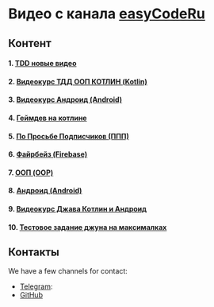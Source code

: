 # Видео с канала [easyCodeRu](https://www.youtube.com/c/easycoderu)
## Контент
#### 1. [TDD новые видео](videos_tdd_new.md)
#### 2. [Видеокурс ТДД ООП КОТЛИН (Kotlin)](videos_kotlin_from_zero2hero.md)
#### 3. [Видеокурс Андроид (Android)](videos_android_course.md)
#### 4. [Геймдев на котлине](videos_game_dev.md)
#### 5. [По Просьбе Подписчиков (ППП)](videos_requested_by_subsribers.md)
#### 6. [Файрбейз (Firebase)](videos_firebase.md)
#### 7. [ООП (OOP)](videos_oop.md)
#### 8. [Андроид (Android)](videos_android.md)
#### 9. [Видеокурс Джава Котлин и Андроид](videos_javakotlin_course.md)
#### 10. [Тестовое задание джуна на максималках](videos_jun_test_task.md)

## Контакты
We have a few channels for contact:

- [Telegram](https://t.me/easyCodeRu):
- [GitHub](https://github.com/johnnysc)